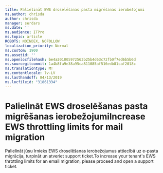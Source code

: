 ```yaml
---
title: Palielināt EWS droselēšanas pasta migrēšanas ierobežojumi
ms.author: chrisda
author: chrisda
manager: serdars
ms.date: ''
ms.audience: ITPro
ms.topic: article
ROBOTS: NOINDEX, NOFOLLOW
localization_priority: Normal
ms.custom: 1900
ms.assetid: ''
ms.openlocfilehash: be4a201005972563b25b4d63c72fb0f7ed6b5b6d
ms.sourcegitcommit: 1a4b8fa9e38a95ca811085af516edb81caf2018c
ms.translationtype: MT
ms.contentlocale: lv-LV
ms.lasthandoff: 04/13/2019
ms.locfileid: "31861334"
---
```

# <a name="increase-ews-throttling-limits-for-mail-migration"></a><span data-ttu-id="a953a-102">Palielināt EWS droselēšanas pasta migrēšanas ierobežojumi</span><span class="sxs-lookup"><span data-stu-id="a953a-102">Increase EWS throttling limits for mail migration</span></span>

<span data-ttu-id="a953a-103">Palielināt jūsu īrnieks EWS droselēšanas ierobežojumus attiecībā uz e-pasta migrācija, turpināt un atveriet support ticket.</span><span class="sxs-lookup"><span data-stu-id="a953a-103">To increase your tenant's EWS throttling limits for an email migration, please proceed and open a support ticket.</span></span>

